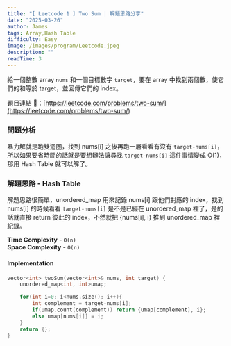 ```yaml
---
title: "[ Leetcode 1 ] Two Sum | 解題思路分享"
date: "2025-03-26"
author: James
tags: Array,Hash Table
difficulty: Easy
image: /images/program/Leetcode.jpeg
description: ""
readTime: 3
---
```


給一個整數 array `nums` 和一個目標數字 `target`，要在 array 中找到兩個數，使它們的和等於 target，並回傳它們的 index。

題目連結 🔗：[https://leetcode.com/problems/two-sum/](https://leetcode.com/problems/two-sum/)

### **問題分析**

暴力解就是跑雙迴圈，找到 nums[i] 之後再跑一層看看有沒有 `target-nums[i]`，所以如果要省時間的話就是要想辦法讓尋找 `target-nums[i]` 這件事情變成 O(1)，那用 Hash Table 就可以解了。

### **解題思路 - Hash Table**

解題思路很簡單，unordered_map 用來記錄 nums[i] 跟他們對應的 index，找到 nums[i] 的時候看看 `target-nums[i]` 是不是已經在 unordered_map 裡了，是的話就直接 return 彼此的 index，不然就把 {nums[i], i} 推到 unordered_map 裡紀錄。

**Time Complexity** - `O(n)`<br>
**Space Complexity** - `O(n)`

#### **Implementation**

```cpp
vector<int> twoSum(vector<int>& nums, int target) {
    unordered_map<int, int>umap;

    for(int i=0; i<nums.size(); i++){
        int complement = target-nums[i];
        if(umap.count(complement)) return {umap[complement], i};
        else umap[nums[i]] = i;
    }
    return {};
}
```